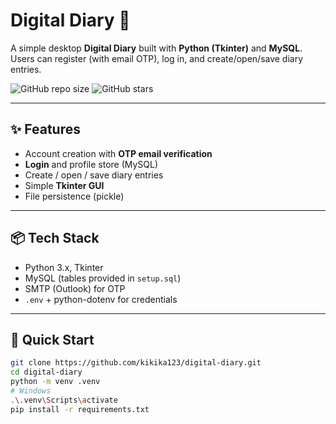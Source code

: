 # Digital Diary 📝

A simple desktop **Digital Diary** built with **Python (Tkinter)** and **MySQL**.  
Users can register (with email OTP), log in, and create/open/save diary entries.

![GitHub repo size](https://img.shields.io/github/repo-size/kikika123/digital-diary)
![GitHub stars](https://img.shields.io/github/stars/kikika123/digital-diary?style=social)

---

## ✨ Features
- Account creation with **OTP email verification**
- **Login** and profile store (MySQL)
- Create / open / save diary entries
- Simple **Tkinter GUI**
- File persistence (pickle)

---

## 📦 Tech Stack
- Python 3.x, Tkinter
- MySQL (tables provided in `setup.sql`)
- SMTP (Outlook) for OTP
- `.env` + python-dotenv for credentials

---

## 🚀 Quick Start
```bash
git clone https://github.com/kikika123/digital-diary.git
cd digital-diary
python -m venv .venv
# Windows
.\.venv\Scripts\activate
pip install -r requirements.txt
